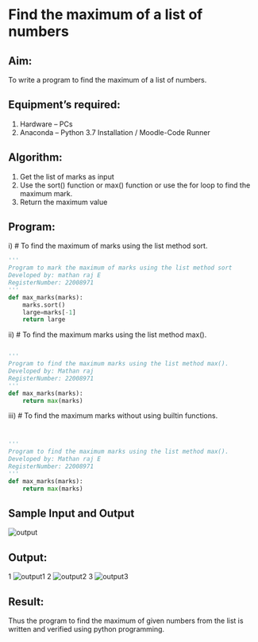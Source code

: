 # Find the maximum of a list of numbers
## Aim:
To write a program to find the maximum of a list of numbers.
## Equipment’s required:
1.	Hardware – PCs
2.	Anaconda – Python 3.7 Installation / Moodle-Code Runner
## Algorithm:
1.	Get the list of marks as input
2.	Use the sort() function or max() function or use the for loop to find the maximum mark.
3.	Return the maximum value
## Program:

i)	# To find the maximum of marks using the list method sort.
```Python
''' 
Program to mark the maximum of marks using the list method sort
Developed by: mathan raj E 
RegisterNumber: 22008971
'''
def max_marks(marks):
    marks.sort()
    large=marks[-1]
    return large


```

ii)	# To find the maximum marks using the list method max().
```Python

''' 
Program to find the maximum marks using the list method max().
Developed by: Mathan raj
RegisterNumber: 22008971
'''
def max_marks(marks):
    return max(marks)

```

iii) # To find the maximum marks without using builtin functions.
```Python


''' 
Program to find the maximum marks using the list method max().
Developed by: Mathan raj E
RegisterNumber: 22008971
'''
def max_marks(marks):
    return max(marks)
```
## Sample Input and Output
![output](./img/max_marks1.jpg) 


## Output:
1
![output1](max1.png)
2
![output2](max2.png)
3
![output3](max3.png)

## Result:
Thus the program to find the maximum of given numbers from the list is written and verified using python programming.